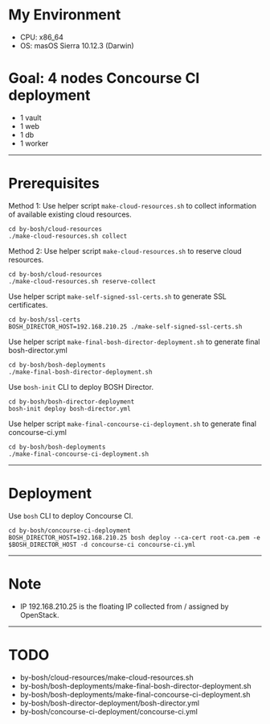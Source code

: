 # My Environment

* CPU: x86_64
* OS: masOS Sierra 10.12.3 (Darwin)

# Goal: 4 nodes Concourse CI deployment

* 1 vault
* 1 web
* 1 db
* 1 worker

---

# Prerequisites

Method 1: Use helper script `make-cloud-resources.sh` to collect information of available existing cloud resources.

```
cd by-bosh/cloud-resources
./make-cloud-resources.sh collect
```

Method 2: Use helper script `make-cloud-resources.sh` to reserve cloud resources.

```
cd by-bosh/cloud-resources
./make-cloud-resources.sh reserve-collect
```

Use helper script `make-self-signed-ssl-certs.sh` to generate SSL certificates.

```
cd by-bosh/ssl-certs
BOSH_DIRECTOR_HOST=192.168.210.25 ./make-self-signed-ssl-certs.sh
```

Use helper script `make-final-bosh-director-deployment.sh` to generate final bosh-director.yml

```
cd by-bosh/bosh-deployments
./make-final-bosh-director-deployment.sh
```

Use `bosh-init` CLI to deploy BOSH Director.

```
cd by-bosh/bosh-director-deployment
bosh-init deploy bosh-director.yml
```

Use helper script `make-final-concourse-ci-deployment.sh` to generate final concourse-ci.yml

```
cd by-bosh/bosh-deployments
./make-final-concourse-ci-deployment.sh
```

---

# Deployment

Use `bosh` CLI to deploy Concourse CI.

```
cd by-bosh/concourse-ci-deployment
BOSH_DIRECTOR_HOST=192.168.210.25 bosh deploy --ca-cert root-ca.pem -e $BOSH_DIRECTOR_HOST -d concourse-ci concourse-ci.yml
```

---

# Note

* IP 192.168.210.25 is the floating IP collected from / assigned by OpenStack.

---

# TODO

* by-bosh/cloud-resources/make-cloud-resources.sh
* by-bosh/bosh-deployments/make-final-bosh-director-deployment.sh
* by-bosh/bosh-deployments/make-final-concourse-ci-deployment.sh
* by-bosh/bosh-director-deployment/bosh-director.yml
* by-bosh/concourse-ci-deployment/concourse-ci.yml
